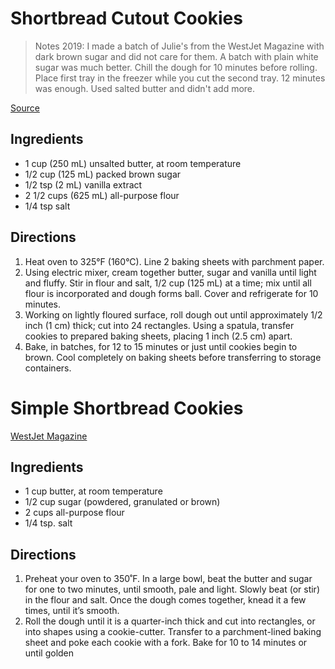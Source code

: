 # Shortbread Cutout Cookies

> Notes 2019: I made a batch of Julie's from the WestJet Magazine with dark brown sugar and did not care for them.  A batch with plain white sugar was much better.  Chill the dough for 10 minutes before rolling.  Place first tray in the freezer while you cut the second tray.  12 minutes was enough. Used salted butter and didn't add more.

[Source](http://lindttheseason.ca/recipes/classic-lindt-shortbread-sea-salt/)

## Ingredients
- 1 cup (250 mL) unsalted butter, at room temperature
- 1/2 cup (125 mL) packed brown sugar
- 1/2 tsp (2 mL) vanilla extract
- 2 1/2 cups (625 mL) all-purpose flour
- 1/4 tsp salt

## Directions
1. Heat oven to 325°F (160°C). Line 2 baking sheets with parchment paper.
2. Using electric mixer, cream together butter, sugar and vanilla until light and fluffy. Stir in flour and salt, 1/2 cup (125 mL) at a time; mix until all flour is incorporated and dough forms ball. Cover and refrigerate for 10 minutes.
3. Working on lightly floured surface, roll dough out until approximately 1/2 inch (1 cm) thick; cut into 24 rectangles. Using a spatula, transfer cookies to prepared baking sheets, placing 1 inch (2.5 cm) apart.
4. Bake, in batches, for 12 to 15 minutes or just until cookies begin to brown. Cool completely on baking sheets before transferring to storage containers.

# Simple Shortbread Cookies

[WestJet Magazine](https://www.westjetmagazine.com/story/article/recipe-shortbread-cookies)

## Ingredients
* 1 cup butter, at room temperature
* 1/2 cup sugar (powdered, granulated or brown)
* 2 cups all-purpose flour
* 1/4 tsp. salt

## Directions
1. Preheat your oven to 350˚F. In a large bowl, beat the butter and sugar for one to two minutes, until smooth, pale and light. Slowly beat (or stir) in the flour and salt. Once the dough comes together, knead it a few times, until it’s smooth.
2. Roll the dough until it is a quarter-inch thick and cut into rectangles, or into shapes using a cookie-cutter. Transfer to a parchment-lined baking sheet and poke each cookie with a fork. Bake for 10 to 14 minutes or until golden
